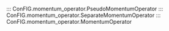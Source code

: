 ::: ConFIG.momentum_operator.PseudoMomentumOperator
::: ConFIG.momentum_operator.SeparateMomentumOperator
::: ConFIG.momentum_operator.MomentumOperator